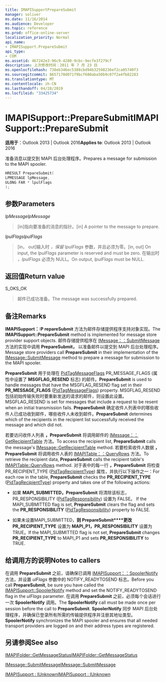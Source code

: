```yaml
---
title: IMAPISupportPrepareSubmit
manager: soliver
ms.date: 11/16/2014
ms.audience: Developer
ms.topic: reference
ms.prod: office-online-server
localization_priority: Normal
api_name:
- IMAPISupport.PrepareSubmit
api_type:
- COM
ms.assetid: 467242e3-96c9-4280-9cbc-9ecfe3f279cf
description: 上次修改时间：2011 年 7 月 23 日
ms.openlocfilehash: 738eb346ec5388cbd94b32598236ef2ca05740f3
ms.sourcegitcommit: 8657170d071f9bcf680aba50b9c07f2a4fb82283
ms.translationtype: MT
ms.contentlocale: zh-CN
ms.lasthandoff: 04/28/2019
ms.locfileid: "33425734"
---
```

# <a name="imapisupportpreparesubmit"></a><span data-ttu-id="5600d-103">IMAPISupport::PrepareSubmit</span><span class="sxs-lookup"><span data-stu-id="5600d-103">IMAPISupport::PrepareSubmit</span></span>

  
  
<span data-ttu-id="5600d-104">**适用于**：Outlook 2013 | Outlook 2016</span><span class="sxs-lookup"><span data-stu-id="5600d-104">**Applies to**: Outlook 2013 | Outlook 2016</span></span> 
  
<span data-ttu-id="5600d-105">准备消息以提交到 MAPI 后台处理程序。</span><span class="sxs-lookup"><span data-stu-id="5600d-105">Prepares a message for submission to the MAPI spooler.</span></span>
  
```cpp
HRESULT PrepareSubmit(
LPMESSAGE lpMessage,
ULONG FAR * lpulFlags
);
```

## <a name="parameters"></a><span data-ttu-id="5600d-106">参数</span><span class="sxs-lookup"><span data-stu-id="5600d-106">Parameters</span></span>

 <span data-ttu-id="5600d-107">_lpMessage_</span><span class="sxs-lookup"><span data-stu-id="5600d-107">_lpMessage_</span></span>
  
> <span data-ttu-id="5600d-108">[in]指向要准备的消息的指针。</span><span class="sxs-lookup"><span data-stu-id="5600d-108">[in] A pointer to the message to prepare.</span></span>
    
 <span data-ttu-id="5600d-109">_lpulFlags_</span><span class="sxs-lookup"><span data-stu-id="5600d-109">_lpulFlags_</span></span>
  
> <span data-ttu-id="5600d-110">[in， out]输入时  _，保留 lpulFlags_ 参数，并且必须为零。</span><span class="sxs-lookup"><span data-stu-id="5600d-110">[in, out] On input, the  _lpulFlags_ parameter is reserved and must be zero.</span></span> <span data-ttu-id="5600d-111">在输出时  _，lpulFlags_ 必须为 NULL。</span><span class="sxs-lookup"><span data-stu-id="5600d-111">On output,  _lpulFlags_ must be NULL.</span></span> 
    
## <a name="return-value"></a><span data-ttu-id="5600d-112">返回值</span><span class="sxs-lookup"><span data-stu-id="5600d-112">Return value</span></span>

<span data-ttu-id="5600d-113">S_OK</span><span class="sxs-lookup"><span data-stu-id="5600d-113">S_OK</span></span> 
  
> <span data-ttu-id="5600d-114">邮件已成功准备。</span><span class="sxs-lookup"><span data-stu-id="5600d-114">The message was successfully prepared.</span></span>
    
## <a name="remarks"></a><span data-ttu-id="5600d-115">备注</span><span class="sxs-lookup"><span data-stu-id="5600d-115">Remarks</span></span>

<span data-ttu-id="5600d-116">**IMAPISupport：:P repareSubmit** 方法为邮件存储提供程序支持对象实现。</span><span class="sxs-lookup"><span data-stu-id="5600d-116">The **IMAPISupport::PrepareSubmit** method is implemented for message store provider support objects.</span></span> <span data-ttu-id="5600d-117">邮件存储提供程序在 [IMessage：：SubmitMessage](imessage-submitmessage.md)方法的实现中调用 **PrepareSubmit，** 以准备邮件以提交到 MAPI 后台处理程序。</span><span class="sxs-lookup"><span data-stu-id="5600d-117">Message store providers call **PrepareSubmit** in their implementation of the [IMessage::SubmitMessage](imessage-submitmessage.md) method to prepare a message for submission to the MAPI spooler.</span></span> 
  
 <span data-ttu-id="5600d-118">**PrepareSubmit** 用于处理在 [PidTagMessageFlags](pidtagmessageflags-canonical-property.md) PR_MESSAGE_FLAGS (属性中设置了 **MSGFLAG_RESEND** 标志) 的邮件。</span><span class="sxs-lookup"><span data-stu-id="5600d-118">**PrepareSubmit** is used to handle messages that have the MSGFLAG_RESEND flag set in their **PR_MESSAGE_FLAGS** ([PidTagMessageFlags](pidtagmessageflags-canonical-property.md)) property.</span></span> <span data-ttu-id="5600d-119">MSGFLAG_RESEND包括初始传输失败时要重新发送的请求的邮件，则设置此设置。</span><span class="sxs-lookup"><span data-stu-id="5600d-119">MSGFLAG_RESEND is set for messages that include a request to be resent when an initial transmission fails.</span></span> <span data-ttu-id="5600d-120">**PrepareSubmit** 确定收件人列表中的哪些收件人已成功收到邮件，哪些收件人未收到邮件。</span><span class="sxs-lookup"><span data-stu-id="5600d-120">**PrepareSubmit** determines which of the recipients in the recipient list successfully received the message and which did not.</span></span> 
  
<span data-ttu-id="5600d-121">若要访问收件人列表 **，PrepareSubmit** 将调用邮件的 [IMessage：：GetRecipientTable](imessage-getrecipienttable.md) 方法。</span><span class="sxs-lookup"><span data-stu-id="5600d-121">To access the recipient list, **PrepareSubmit** calls the message's [IMessage::GetRecipientTable](imessage-getrecipienttable.md) method.</span></span> <span data-ttu-id="5600d-122">若要检索收件人数据 **，PrepareSubmit** 将调用收件人表的 [IMAPITable：：QueryRows](imapitable-queryrows.md) 方法。</span><span class="sxs-lookup"><span data-stu-id="5600d-122">To retrieve the recipient data, **PrepareSubmit** calls the recipient table's [IMAPITable::QueryRows](imapitable-queryrows.md) method.</span></span> <span data-ttu-id="5600d-123">对于表中的每一行 **，PrepareSubmit** 将检查PR_RECIPIENT_TYPE ([PidTagRecipientType](pidtagrecipienttype-canonical-property.md)) 属性，并执行以下操作之一：</span><span class="sxs-lookup"><span data-stu-id="5600d-123">For each row in the table, **PrepareSubmit** checks the **PR_RECIPIENT_TYPE** ([PidTagRecipientType](pidtagrecipienttype-canonical-property.md)) property and takes one of the following actions:</span></span>
  
- <span data-ttu-id="5600d-124">如果 **MAPI_SUBMITTED，PrepareSubmit** 将清除该标志，PR_RESPONSIBILITY ([PidTagResponsibility](pidtagresponsibility-canonical-property.md)) 设置为 FALSE。 </span><span class="sxs-lookup"><span data-stu-id="5600d-124">If the MAPI_SUBMITTED flag is set, **PrepareSubmit** clears the flag and sets the **PR_RESPONSIBILITY** ([PidTagResponsibility](pidtagresponsibility-canonical-property.md)) property to FALSE.</span></span>
    
- <span data-ttu-id="5600d-125">如果未设置MAPI_SUBMITTED，**则 PrepareSubmit\*\*\*\*更改PR_RECIPIENT_TYPE** 设置为 **MAPI_P1，PR_RESPONSIBILITY** 设置为 TRUE。</span><span class="sxs-lookup"><span data-stu-id="5600d-125">If the MAPI_SUBMITTED flag is not set, **PrepareSubmit** changes **PR_RECIPIENT_TYPE** to MAPI_P1 and sets **PR_RESPONSIBILITY** to TRUE.</span></span> 
    
## <a name="notes-to-callers"></a><span data-ttu-id="5600d-126">给调用方的说明</span><span class="sxs-lookup"><span data-stu-id="5600d-126">Notes to callers</span></span>

<span data-ttu-id="5600d-127">在调用 **PrepareSubmit** 之前，请确保已调用 [IMAPISupport：：SpoolerNotify](imapisupport-spoolernotify.md) 方法，并设置  _ulFlags_ 参数中的 NOTIFY_READYTOSEND 标志。</span><span class="sxs-lookup"><span data-stu-id="5600d-127">Before you call **PrepareSubmit**, be sure you have called the [IMAPISupport::SpoolerNotify](imapisupport-spoolernotify.md) method and set the NOTIFY_READYTOSEND flag in the  _ulFlags_ parameter.</span></span> <span data-ttu-id="5600d-128">在调用 **PrepareSubmit** 之前，必须每个会话进行一次 **SpoolerNotify** 调用。</span><span class="sxs-lookup"><span data-stu-id="5600d-128">The **SpoolerNotify** call must be made once per session before the call to **PrepareSubmit**.</span></span> <span data-ttu-id="5600d-129">**SpoolerNotify** 同步 MAPI 后台处理程序，并确保已登录所有所需的传输提供程序并注册其地址类型。</span><span class="sxs-lookup"><span data-stu-id="5600d-129">**SpoolerNotify** synchronizes the MAPI spooler and ensures that all needed transport providers are logged on and their address types are registered.</span></span> 
  
## <a name="see-also"></a><span data-ttu-id="5600d-130">另请参阅</span><span class="sxs-lookup"><span data-stu-id="5600d-130">See also</span></span>



[<span data-ttu-id="5600d-131">IMAPIFolder::GetMessageStatus</span><span class="sxs-lookup"><span data-stu-id="5600d-131">IMAPIFolder::GetMessageStatus</span></span>](imapifolder-getmessagestatus.md)
  
[<span data-ttu-id="5600d-132">IMessage::SubmitMessage</span><span class="sxs-lookup"><span data-stu-id="5600d-132">IMessage::SubmitMessage</span></span>](imessage-submitmessage.md)
  
[<span data-ttu-id="5600d-133">IMAPISupport : IUnknown</span><span class="sxs-lookup"><span data-stu-id="5600d-133">IMAPISupport : IUnknown</span></span>](imapisupportiunknown.md)

